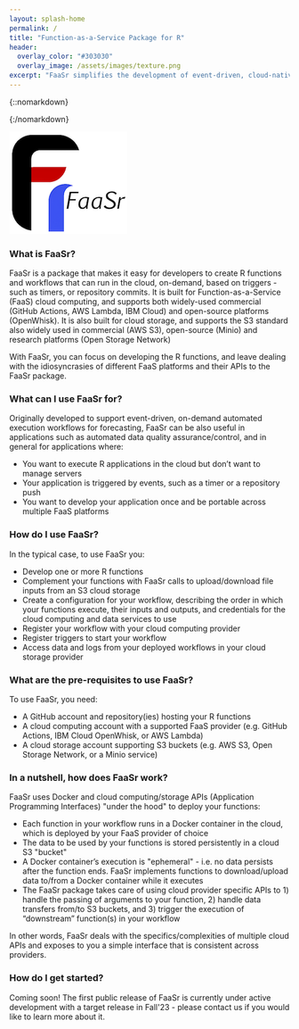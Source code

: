 ```yaml
---
layout: splash-home
permalink: /
title: "Function-as-a-Service Package for R"
header:
  overlay_color: "#303030"
  overlay_image: /assets/images/texture.png
excerpt: "FaaSr simplifies the development of event-driven, cloud-native workflows in R"
---
```


{::nomarkdown}<div class="background-white"><div class="center">{:/nomarkdown}

![FaaSr logo](/assets/images/faasr_logo_white_cropped.png)

### <i class="fas fa-cubes"></i> What is FaaSr?

FaaSr is a package that makes it easy for developers to create R functions and workflows that can run in the cloud, on-demand, based on triggers - such as timers, or repository commits. It is built for Function-as-a-Service (FaaS) cloud computing, and supports both widely-used commercial (GitHub Actions, AWS Lambda, IBM Cloud) and open-source platforms (OpenWhisk). It is also built for cloud storage, and supports the S3 standard also widely used in commercial (AWS S3), open-source (Minio) and research platforms (Open Storage Network)

With FaaSr, you can focus on developing the R functions, and leave dealing with the idiosyncrasies of different FaaS platforms and their APIs to the FaaSr package.

### <i class="fas fa-cubes"></i>  What can I use FaaSr for?

Originally developed to support event-driven, on-demand automated execution workflows for forecasting, FaaSr can be also useful in applications such as automated data quality assurance/control, and in general for applications where:

* You want to execute R applications in the cloud but don’t want to manage servers
* Your application is triggered by events, such as a timer or a repository push
* You want to develop your application once and be portable across multiple FaaS platforms

### <i class="fas fa-cubes"></i>  How do I use FaaSr?

In the typical case, to use FaaSr you:

* Develop one or more R functions 
* Complement your functions with FaaSr calls to upload/download file inputs from an S3 cloud storage
* Create a configuration for your workflow, describing the order in which your functions execute, their inputs and outputs, and credentials for the cloud computing and data services to use
* Register your workflow with your cloud computing provider
* Register triggers to start your workflow
* Access data and logs from your deployed workflows in your cloud storage provider

### <i class="fas fa-cubes"></i>  What are the pre-requisites to use FaaSr?

To use FaaSr, you need:

* A GitHub account and repository(ies) hosting your R functions
* A cloud computing account with a supported FaaS provider (e.g. GitHub Actions, IBM Cloud OpenWhisk, or AWS Lambda)
* A cloud storage account supporting S3 buckets (e.g. AWS S3, Open Storage Network, or a Minio service)

### <i class="fas fa-cubes"></i>  In a nutshell, how does FaaSr work?

FaaSr uses Docker and cloud computing/storage APIs (Application Programming Interfaces) "under the hood" to deploy your functions: 

* Each function in your workflow runs in a Docker container in the cloud, which is deployed by your FaaS provider of choice
* The data to be used by your functions is stored persistently in a cloud S3 "bucket"
* A Docker container’s execution is "ephemeral" - i.e. no data persists after the function ends. FaaSr implements functions to download/upload data to/from a Docker container while it executes
* The FaaSr package takes care of using cloud provider specific APIs to 1) handle the passing of arguments to your function, 2) handle data transfers from/to S3 buckets, and 3) trigger the execution of “downstream” function(s) in your workflow

In other words, FaaSr deals with the specifics/complexities of multiple cloud APIs and exposes to you a simple interface that is consistent across providers.

### <i class="fas fa-cubes"></i> How do I get started?

Coming soon! The first public release of FaaSr is currently under active development with a target release in Fall'23 - please contact us if you would like to learn more about it.
